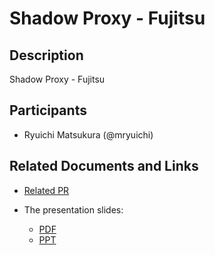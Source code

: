 # Shadow Proxy - Fujitsu

## Description

Shadow Proxy - Fujitsu

## Participants

* Ryuichi Matsukura (@mryuichi)

## Related Documents and Links

* [Related PR](https://github.com/w3c/wot-testing/pull/181)

* The presentation slides:
  * [PDF](https://github.com/mryuichi/documents/blob/master/Fujitsu-plugfest-TPAC2021.pdf)
  * [PPT](https://github.com/mryuichi/documents/blob/master/Fujitsu-plugfest-TPAC2021.pptx)
